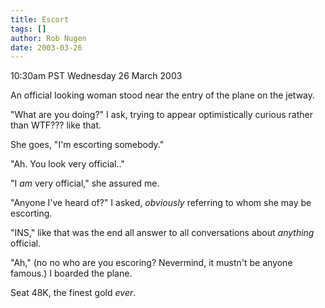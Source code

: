 ```yaml
---
title: Escort
tags: []
author: Rob Nugen
date: 2003-03-26
---
```


<p class=date>10:30am PST Wednesday 26 March 2003</p>

<p>An official looking woman stood near the entry of the plane on the
jetway.</p>

<p>"What are you doing?" I ask, trying to appear optimistically
curious rather than WTF??? like that.</p>

<p>She goes, "I'm escorting somebody."</p>

<p>"Ah.  You look very official.."</p>

<p>"I <em>am</em> very official," she assured me.</p>

<p>"Anyone I've heard of?"  I asked, <em>obviously</em> referring to
whom she may be escorting.</p>

<p>"INS," like that was the end all answer to all conversations about
<em>anything</em> official.</p>

<p>"Ah," (no no who are you escoring?  Nevermind, it mustn't be anyone
famous.) I boarded the plane.</p>

<p>Seat 48K, the finest gold <em>ever</em>.</p>
